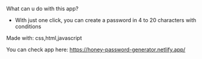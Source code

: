 What can u do with this app?

- With just one click, you can create a password in 4 to 20 characters with conditions

Made with: css,html,javascript

You can check app here: https://honey-password-generator.netlify.app/
